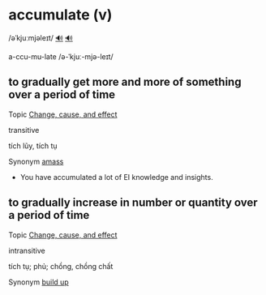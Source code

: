 # accumulate (v)

/əˈkjuːmjəleɪt/ [🔊](https://www.oxfordlearnersdictionaries.com/media/english/uk_pron/a/acc/accum/accumulate__gb_2.mp3) [🔊](https://www.oxfordlearnersdictionaries.com/media/english/us_pron/a/acc/accum/accumulate__us_1.mp3)

a-ccu-mu-late /ə-ˈkjuː-mjə-leɪt/

## to gradually get more and more of something over a period of time

Topic [Change, cause, and effect](../topics/change-cause-and-effect.md#change-cause--effect)

transitive

tích lũy, tích tụ

Synonym [amass]()

- You have accumulated a lot of EI knowledge and insights.

## to gradually increase in number or quantity over a period of time

Topic [Change, cause, and effect](../topics/change-cause-and-effect.md#change-cause--effect)

intransitive

tích tụ; phủ; chồng, chồng chất

Synonym [build up]()